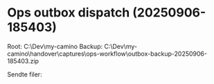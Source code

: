 # Ops outbox dispatch (20250906-185403)
Root: C:\Dev\my-camino
Backup: C:\Dev\my-camino\handover\captures\ops-workflow\outbox-backup-20250906-185403.zip

Sendte filer:

